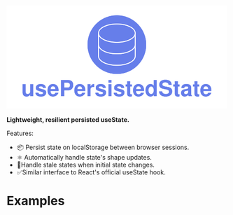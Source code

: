 ![Optional Text](./usePersistedState.svg)

**Lightweight, resilient persisted useState.**

Features:

- 📦 Persist state on localStorage between browser sessions.
- ⚛️ Automatically handle state's shape updates.
- 🔄Handle stale states when initial state changes.
- ✅Similar interface to React's official useState hook.

# Examples
